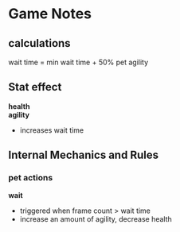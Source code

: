 # Game Notes

## calculations

wait time = min wait time + 50% pet agility

## Stat effect

**health**<br>
**agility**<br>
- increases wait time



## Internal Mechanics and Rules

### pet actions

**wait**<br>
- triggered when frame count > wait time
- increase an amount of agility, decrease health